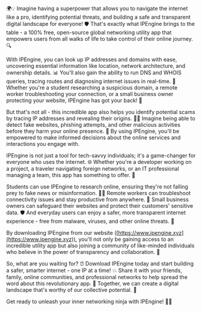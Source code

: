 🌍💡 Imagine having a superpower that allows you to navigate the internet like a pro, identifying potential threats, and building a safe and transparent digital landscape for everyone! 🛡️ That's exactly what IPEngine brings to the table - a 100% free, open-source global networking utility app that empowers users from all walks of life to take control of their online journey. 🔍

With IPEngine, you can look up IP addresses and domains with ease, uncovering essential information like location, network architecture, and ownership details. 📊 You'll also gain the ability to run DNS and WHOIS queries, tracing routes and diagnosing internet issues in real-time. 🚀 Whether you're a student researching a suspicious domain, a remote worker troubleshooting your connection, or a small business owner protecting your website, IPEngine has got your back! 💪

But that's not all - this incredible app also helps you identify potential scams by tracing IP addresses and revealing their origins. 👮‍♂️ Imagine being able to detect fake websites, phishing attempts, and other malicious activities before they harm your online presence. 🚫 By using IPEngine, you'll be empowered to make informed decisions about the online services and interactions you engage with.

IPEngine is not just a tool for tech-savvy individuals; it's a game-changer for everyone who uses the internet. 🌐 Whether you're a developer working on a project, a traveler navigating foreign networks, or an IT professional managing a team, this app has something to offer. 🤝

Students can use IPEngine to research online, ensuring they're not falling prey to fake news or misinformation. 👩‍🏫 Remote workers can troubleshoot connectivity issues and stay productive from anywhere. 💼 Small business owners can safeguard their websites and protect their customers' sensitive data. 🛡️ And everyday users can enjoy a safer, more transparent internet experience - free from malware, viruses, and other online threats. 🚀

By downloading IPEngine from our website ([https://www.ipengine.xyz](https://www.ipengine.xyz)), you'll not only be gaining access to an incredible utility app but also joining a community of like-minded individuals who believe in the power of transparency and collaboration. 🌟

So, what are you waiting for? ⏰ Download IPEngine today and start building a safer, smarter internet - one IP at a time! 💥 Share it with your friends, family, online communities, and professional networks to help spread the word about this revolutionary app. 📢 Together, we can create a digital landscape that's worthy of our collective potential. 🌟

Get ready to unleash your inner networking ninja with IPEngine! 🔪🔧